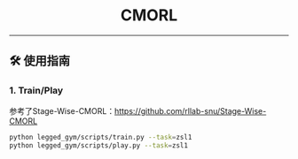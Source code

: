 <div align="center">
  <h1 align="center">CMORL</h1>
</div>

---

## 🛠️ 使用指南
### 1. Train/Play
参考了Stage-Wise-CMORL：https://github.com/rllab-snu/Stage-Wise-CMORL
```bash
python legged_gym/scripts/train.py --task=zsl1
python legged_gym/scripts/play.py --task=zsl1
```
